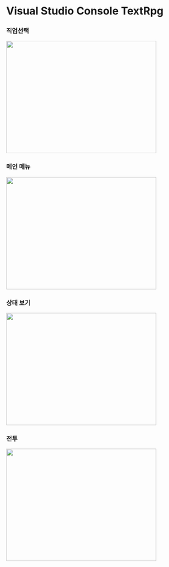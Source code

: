 # Visual Studio Console TextRpg


### 직업선택
<img src="https://github.com/Lee-Kyung-Sup/textrpg/assets/120997897/6601d25d-3e4e-4d79-892f-26c51e68ce0a" width="400" height="300" />

### 메인 메뉴
<img src="https://github.com/Lee-Kyung-Sup/textrpg/assets/120997897/ae5a1488-6162-4a1e-843d-ffcb0e6bcbdc" width="400" height="300" />

### 상태 보기
<img src="https://github.com/Lee-Kyung-Sup/textrpg/assets/120997897/902c05ba-61f9-4374-9c9f-8c9bdcab54c2" width="400" height="300" />


### 전투
<img src="https://github.com/Lee-Kyung-Sup/textrpg/assets/120997897/6a619ff5-9966-4d16-beb1-983cc9ad47b4" width="400" height="300" />






